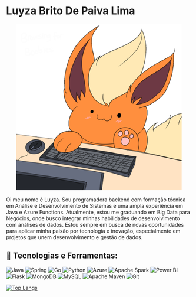 # Luyza Brito De Paiva Lima

<p align="center">
  <img src="https://github.com/Luyzaluyza/Profile/blob/b3888a89011e1415ebf0a3fd22d70bcb8fe57d9a/1649033013.finalofdestinations_browsing_for_boobies.gif" width="450">
</p>
Oi meu nome é Luyza. Sou programadora backend com formação técnica em Análise e Desenvolvimento de Sistemas e uma ampla experiência em Java e Azure Functions. Atualmente, estou me graduando em Big Data para Negócios, onde busco integrar minhas habilidades de desenvolvimento com análises de dados. Estou sempre em busca de novas oportunidades para aplicar minha paixão por tecnologia e inovação, especialmente em projetos que unem desenvolvimento e gestão de dados.


## 🚀 Tecnologias e Ferramentas:
![Java](https://img.shields.io/badge/java-%23ED8B00.svg?style=for-the-badge&logo=openjdk&logoColor=white) ![Spring](https://img.shields.io/badge/spring-%236DB33F.svg?style=for-the-badge&logo=spring&logoColor=white) ![Go](https://img.shields.io/badge/go-%2300ADD8.svg?style=for-the-badge&logo=go&logoColor=white) ![Python](https://img.shields.io/badge/python-3670A0?style=for-the-badge&logo=python&logoColor=ffdd54) ![Azure](https://img.shields.io/badge/azure-%230072C6.svg?style=for-the-badge&logo=microsoftazure&logoColor=white) ![Apache Spark](https://img.shields.io/badge/Apache%20Spark-FDEE21?style=for-the-badge&logo=apachespark&logoColor=black) ![Power BI](https://img.shields.io/badge/power_bi-F2C811?style=for-the-badge&logo=powerbi&logoColor=black) ![Flask](https://img.shields.io/badge/flask-%23000.svg?style=for-the-badge&logo=flask&logoColor=white) ![MongoDB](https://img.shields.io/badge/MongoDB-%234ea94b.svg?style=for-the-badge&logo=mongodb&logoColor=white) ![MySQL](https://img.shields.io/badge/mysql-4479A1.svg?style=for-the-badge&logo=mysql&logoColor=white) ![Apache Maven](https://img.shields.io/badge/Apache%20Maven-C71A36?style=for-the-badge&logo=Apache%20Maven&logoColor=white) ![Git](https://img.shields.io/badge/git-%23F05033.svg?style=for-the-badge&logo=git&logoColor=white)


[![Top Langs](https://github-readme-stats.vercel.app/api/top-langs/?username=Luyzaluyza&layout=compact)](https://github.com/souluanf?tab=repositories)
